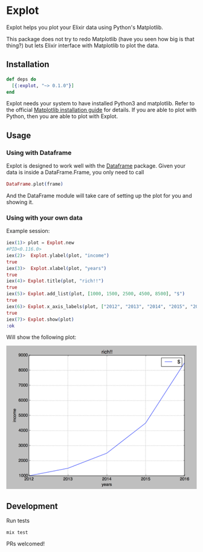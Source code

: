# Explot

Explot helps you plot your Elixir data using Python's Matplotlib.

This package does not try to redo Matplotlib (have you seen how big is that thing?) but lets Elixir interface
with Matplotlib to plot the data.

## Installation

```elixir
def deps do
  [{:explot, "~> 0.1.0"}]
end
```

Explot needs your system to have installed Python3 and matplotlib.
Refer to the official [Matplotlib installation guide](http://matplotlib.org/users/installing.html) for details.
If you are able to plot with Python, then you are able to plot with Explot.

## Usage

### Using with Dataframe

Explot is designed to work well with the [Dataframe](https://github.com/JordiPolo/dataframe) package.
Given your data is inside a DataFrame.Frame, you only need to call
```elixir
DataFrame.plot(frame)
```
And the DataFrame module will take care of setting up the plot for you and showing it.


### Using with your own data

Example session:
```elixir
iex(1)> plot = Explot.new
#PID<0.116.0>
iex(2)>  Explot.ylabel(plot, "income")
true
iex(3)>  Explot.xlabel(plot, "years")
true
iex(4)> Explot.title(plot, "rich!!")
true
iex(5)> Explot.add_list(plot, [1000, 1500, 2500, 4500, 8500], "$")
true
iex(6)> Explot.x_axis_labels(plot, ["2012", "2013", "2014", "2015", "2016"])
true
iex(7)> Explot.show(plot)
:ok
```

Will show the following plot:

![](readme_example.png)


## Development

Run tests
```
mix test
```

PRs welcomed!
